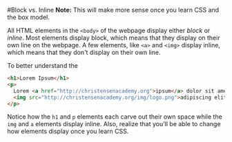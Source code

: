 #Block vs. Inline
**Note:** This will make more sense once you learn CSS and the box model.

All HTML elements in the `<body>` of the webpage display either *block* or *inline*. Most elements display block, which means that they display on their own line on the webpage. A few elements, like `<a>` and `<img>` display inline, which means that they don't display on their own line.

To better understand the 
```html
<h1>Lorem Ipsum</h1>
<p>
  Lorem <a href="http://christensenacademy.org">ipsum</a> dolor sit amet, consectetur 
  <img src="http://christensenacademy.org/img/logo.png">adipiscing elit.
</p>

```
Notice how the `h1` and `p` elements each carve out their own space while the `img` and `a` elements display inline. Also, realize that you'll be able to change how elements display once you learn CSS.
